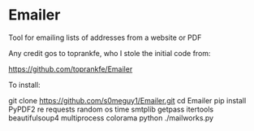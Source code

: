 # Emailer
Tool for emailing lists of addresses from a website or PDF

Any credit gos to toprankfe, who I stole the initial code from:

https://github.com/toprankfe/Emailer

To install:

git clone https://github.com/s0meguy1/Emailer.git
cd Emailer
pip install PyPDF2 re requests random os time smtplib getpass itertools beautifulsoup4 multiprocess colorama
python ./mailworks.py
